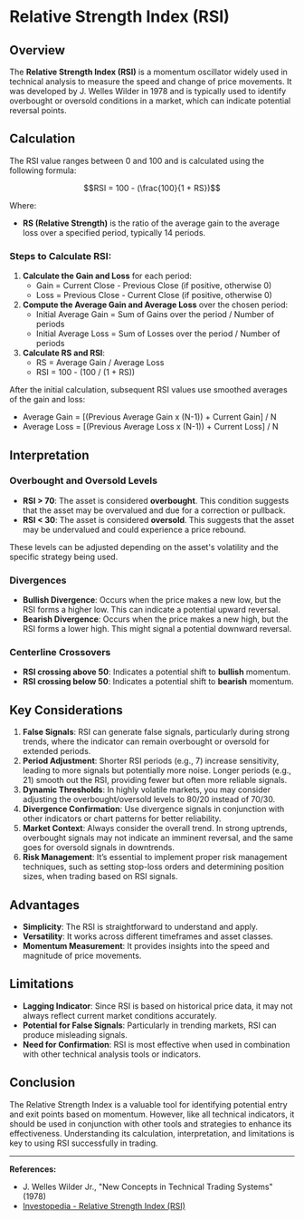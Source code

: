 # Relative Strength Index (RSI)

## Overview

The **Relative Strength Index (RSI)** is a momentum oscillator widely used in technical analysis to measure the speed and change of price movements. It was developed by J. Welles Wilder in 1978 and is typically used to identify overbought or oversold conditions in a market, which can indicate potential reversal points.

## Calculation

The RSI value ranges between 0 and 100 and is calculated using the following formula:


$$RSI = 100 - (\frac{100}{1 + RS})$$

Where:
- **RS (Relative Strength)** is the ratio of the average gain to the average loss over a specified period, typically 14 periods.

### Steps to Calculate RSI:
1. **Calculate the Gain and Loss** for each period:
   - Gain = Current Close - Previous Close (if positive, otherwise 0)
   - Loss = Previous Close - Current Close (if positive, otherwise 0)
2. **Compute the Average Gain and Average Loss** over the chosen period:
   - Initial Average Gain = Sum of Gains over the period / Number of periods
   - Initial Average Loss = Sum of Losses over the period / Number of periods
3. **Calculate RS and RSI**:
   - RS = Average Gain / Average Loss
   - RSI = 100 - (100 / (1 + RS))

After the initial calculation, subsequent RSI values use smoothed averages of the gain and loss:
- Average Gain = [(Previous Average Gain x (N-1)) + Current Gain] / N
- Average Loss = [(Previous Average Loss x (N-1)) + Current Loss] / N

## Interpretation

### Overbought and Oversold Levels

- **RSI > 70**: The asset is considered **overbought**. This condition suggests that the asset may be overvalued and due for a correction or pullback.
- **RSI < 30**: The asset is considered **oversold**. This suggests that the asset may be undervalued and could experience a price rebound.

These levels can be adjusted depending on the asset's volatility and the specific strategy being used.

### Divergences

- **Bullish Divergence**: Occurs when the price makes a new low, but the RSI forms a higher low. This can indicate a potential upward reversal.
- **Bearish Divergence**: Occurs when the price makes a new high, but the RSI forms a lower high. This might signal a potential downward reversal.

### Centerline Crossovers

- **RSI crossing above 50**: Indicates a potential shift to **bullish** momentum.
- **RSI crossing below 50**: Indicates a potential shift to **bearish** momentum.

## Key Considerations

1. **False Signals**: RSI can generate false signals, particularly during strong trends, where the indicator can remain overbought or oversold for extended periods.
2. **Period Adjustment**: Shorter RSI periods (e.g., 7) increase sensitivity, leading to more signals but potentially more noise. Longer periods (e.g., 21) smooth out the RSI, providing fewer but often more reliable signals.
3. **Dynamic Thresholds**: In highly volatile markets, you may consider adjusting the overbought/oversold levels to 80/20 instead of 70/30.
4. **Divergence Confirmation**: Use divergence signals in conjunction with other indicators or chart patterns for better reliability.
5. **Market Context**: Always consider the overall trend. In strong uptrends, overbought signals may not indicate an imminent reversal, and the same goes for oversold signals in downtrends.
6. **Risk Management**: It’s essential to implement proper risk management techniques, such as setting stop-loss orders and determining position sizes, when trading based on RSI signals.

## Advantages

- **Simplicity**: The RSI is straightforward to understand and apply.
- **Versatility**: It works across different timeframes and asset classes.
- **Momentum Measurement**: It provides insights into the speed and magnitude of price movements.

## Limitations

- **Lagging Indicator**: Since RSI is based on historical price data, it may not always reflect current market conditions accurately.
- **Potential for False Signals**: Particularly in trending markets, RSI can produce misleading signals.
- **Need for Confirmation**: RSI is most effective when used in combination with other technical analysis tools or indicators.

## Conclusion

The Relative Strength Index is a valuable tool for identifying potential entry and exit points based on momentum. However, like all technical indicators, it should be used in conjunction with other tools and strategies to enhance its effectiveness. Understanding its calculation, interpretation, and limitations is key to using RSI successfully in trading.

---

**References:**
- J. Welles Wilder Jr., "New Concepts in Technical Trading Systems" (1978)
- [Investopedia - Relative Strength Index (RSI)](https://www.investopedia.com/terms/r/rsi.asp)
